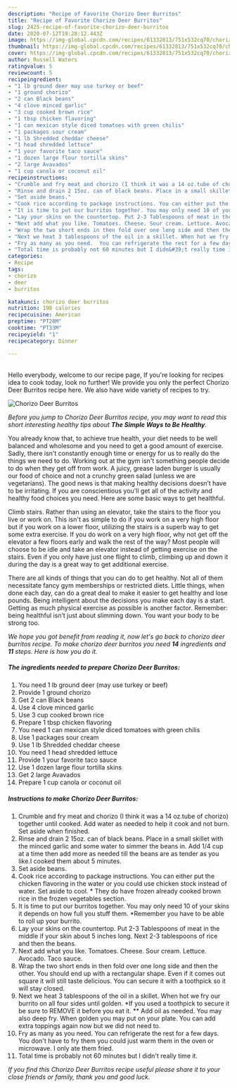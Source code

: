 ```yaml
---
description: "Recipe of Favorite Chorizo Deer Burritos"
title: "Recipe of Favorite Chorizo Deer Burritos"
slug: 2425-recipe-of-favorite-chorizo-deer-burritos
date: 2020-07-12T19:28:12.443Z
image: https://img-global.cpcdn.com/recipes/61332813/751x532cq70/chorizo-deer-burritos-recipe-main-photo.jpg
thumbnail: https://img-global.cpcdn.com/recipes/61332813/751x532cq70/chorizo-deer-burritos-recipe-main-photo.jpg
cover: https://img-global.cpcdn.com/recipes/61332813/751x532cq70/chorizo-deer-burritos-recipe-main-photo.jpg
author: Russell Waters
ratingvalue: 5
reviewcount: 5
recipeingredient:
- "1 lb ground deer may use turkey or beef"
- "1 ground chorizo"
- "2 can Black beans"
- "4 clove minced garlic"
- "3 cup cooked brown rice"
- "1 tbsp chicken flavoring"
- "1 can mexican style diced tomatoes with green chilis"
- "1 packages sour cream"
- "1 lb Shredded cheddar cheese"
- "1 head shredded lettuce"
- "1 your favorite taco sauce"
- "1 dozen large flour tortilla skins"
- "2 large Avavados"
- "1 cup canola or coconut oil"
recipeinstructions:
- "Crumble and fry meat and chorizo (I think it was a 14 oz.tube of chorizo) together until cooked. Add water as needed to help it cook and not burn. Set aside when finished."
- "Rinse and drain 2 15oz. can of black beans. Place in a small skillet with the minced garlic and some water to simmer the beans in. Add 1/4 cup at a time then add more as needed till the beans are as tender as you like.I cooked them about 5 minutes."
- "Set aside beans."
- "Cook rice according to package instructions. You can either put the chicken flavoring in the water or you could use chicken stock instead of water. Set aside to cool. * They do have frozen already cooked brown rice in the frozen vegetables section."
- "It is time to put our burritos together. You may only need 10 of your skins it depends on how full you stuff them. *Remember you have to be able to roll up your burrito."
- "Lay your skins on the countertop. Put 2-3 Tablespoons of meat in the middle if your skin about 5 inches long. Next 2-3 tablespoons of rice and then the beans."
- "Next add what you like. Tomatoes. Cheese. Sour cream. Lettuce. Avocado. Taco sauce."
- "Wrap the two short ends in then fold over one long side and then the other. You should end up with a rectangular shape. Even if it comes out square it will still taste delicious. You can secure it with a toothpick so it will stay closed."
- "Next we heat 3 tablespoons of the oil in a skillet. When hot we fry our burrito on all four sides until golden.  *If you used a toothpick to secure it be sure to REMOVE it before you eat it. ** Add oil as needed. You may also deep fry. When golden you may put on your plate. You can add extra toppings again now but we did not need to."
- "Fry as many as you need.  You can refrigerate the rest for a few days. You don&#39;t have to fry them you could just warm them in the oven or microwave. I only ate them fried."
- "Total time is probably not 60 minutes but I didn&#39;t really time it."
categories:
- Recipe
tags:
- chorizo
- deer
- burritos

katakunci: chorizo deer burritos 
nutrition: 198 calories
recipecuisine: American
preptime: "PT28M"
cooktime: "PT33M"
recipeyield: "1"
recipecategory: Dinner

---
```

<br>
Hello everybody, welcome to our recipe page, If you're looking for recipes idea to cook today, look no further! We provide you only the perfect Chorizo Deer Burritos recipe here. We also have wide variety of recipes to try.
<br>


![Chorizo Deer Burritos](https://img-global.cpcdn.com/recipes/61332813/751x532cq70/chorizo-deer-burritos-recipe-main-photo.jpg)

<i>Before you jump to Chorizo Deer Burritos recipe, you may want to read this short interesting healthy tips about <strong>The Simple Ways to Be Healthy</strong>.</i>

You already know that, to achieve true health, your diet needs to be well balanced and wholesome and you need to get a good amount of exercise. Sadly, there isn't constantly enough time or energy for us to really do the things we need to do. Working out at the gym isn't something people decide to do when they get off from work. A juicy, grease laden burger is usually our food of choice and not a crunchy green salad (unless we are vegetarians). The good news is that making healthy decisions doesn’t have to be irritating. If you are conscientious you'll get all of the activity and healthy food choices you need. Here are some basic ways to get healthful.

Climb stairs. Rather than using an elevator, take the stairs to the floor you live or work on. This isn't as simple to do if you work on a very high floor but if you work on a lower floor, utilizing the stairs is a superb way to get some extra exercise. If you do work on a very high floor, why not get off the elevator a few floors early and walk the rest of the way? Most people will choose to be idle and take an elevator instead of getting exercise on the stairs. Even if you only have just one flight to climb, climbing up and down it during the day is a great way to get additional exercise. 

There are all kinds of things that you can do to get healthy. Not all of them necessitate fancy gym memberships or restricted diets. Little things, when done each day, can do a great deal to make it easier to get healthy and lose pounds. Being intelligent about the decisions you make each day is a start. Getting as much physical exercise as possible is another factor. Remember: being healthful isn’t just about slimming down. You want your body to be strong too. 


<i>We hope you got benefit from reading it, now let's go back to chorizo deer burritos recipe. To make chorizo deer burritos you need <strong>14</strong> ingredients and <strong>11</strong> steps. Here is how you do it.
</i>

##### The ingredients needed to prepare Chorizo Deer Burritos:

1. You need 1 lb ground deer (may use turkey or beef)
1. Provide 1 ground chorizo
1. Get 2 can Black beans
1. Use 4 clove minced garlic
1. Use 3 cup cooked brown rice
1. Prepare 1 tbsp chicken flavoring
1. You need 1 can mexican style diced tomatoes with green chilis
1. Use 1 packages sour cream
1. Use 1 lb Shredded cheddar cheese
1. You need 1 head shredded lettuce
1. Provide 1 your favorite taco sauce
1. Use 1 dozen large flour tortilla skins
1. Get 2 large Avavados
1. Prepare 1 cup canola or coconut oil


##### Instructions to make Chorizo Deer Burritos:

1. Crumble and fry meat and chorizo (I think it was a 14 oz.tube of chorizo) together until cooked. Add water as needed to help it cook and not burn. Set aside when finished.
1. Rinse and drain 2 15oz. can of black beans. Place in a small skillet with the minced garlic and some water to simmer the beans in. Add 1/4 cup at a time then add more as needed till the beans are as tender as you like.I cooked them about 5 minutes.
1. Set aside beans.
1. Cook rice according to package instructions. You can either put the chicken flavoring in the water or you could use chicken stock instead of water. Set aside to cool. * They do have frozen already cooked brown rice in the frozen vegetables section.
1. It is time to put our burritos together. You may only need 10 of your skins it depends on how full you stuff them. *Remember you have to be able to roll up your burrito.
1. Lay your skins on the countertop. Put 2-3 Tablespoons of meat in the middle if your skin about 5 inches long. Next 2-3 tablespoons of rice and then the beans.
1. Next add what you like. Tomatoes. Cheese. Sour cream. Lettuce. Avocado. Taco sauce.
1. Wrap the two short ends in then fold over one long side and then the other. You should end up with a rectangular shape. Even if it comes out square it will still taste delicious. You can secure it with a toothpick so it will stay closed.
1. Next we heat 3 tablespoons of the oil in a skillet. When hot we fry our burrito on all four sides until golden.  *If you used a toothpick to secure it be sure to REMOVE it before you eat it. ** Add oil as needed. You may also deep fry. When golden you may put on your plate. You can add extra toppings again now but we did not need to.
1. Fry as many as you need.  You can refrigerate the rest for a few days. You don&#39;t have to fry them you could just warm them in the oven or microwave. I only ate them fried.
1. Total time is probably not 60 minutes but I didn&#39;t really time it.


<i>If you find this Chorizo Deer Burritos recipe useful please share it to your close friends or family, thank you and good luck.</i>

